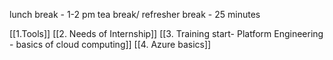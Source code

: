lunch break - 1-2 pm    tea break/ refresher break - 25 minutes

[[1.Tools]]
[[2. Needs of Internship]]
[[3. Training start- Platform Engineering - basics of cloud computing]]
[[4. Azure basics]]
